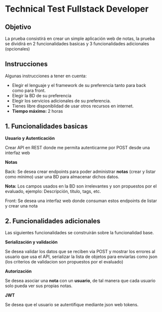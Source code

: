 # Technical Test Fullstack Developer

## Objetivo 
La prueba consistirá en crear un simple aplicación web de notas, la prueba se dividirá en 2 funcionalidades basicas y 3 funcionalidades adicionales (opcionales) 

## Instrucciones

Algunas instrucciones a tener en cuenta:

- Elegir el lenguaje y el framework de su preferencia tanto para back como para front.
- Elegir la BD de su preferencia 
- Elegir los servicios adicionales de su preferencia.
- Tienes libre disponiblidad de usar otros recursos en internet.
- **Tiempo máximo:** 2 horas

## 1. Funcionalidades basicas

**Usuario y Autenticación**

Crear API en REST donde me permita autenticarme por POST desde una interfaz web

**Notas**

Back:
Se desea crear endpoints para poder administrar **notas** (crear y listar como mínimo) usar una BD para almacenar dichos datos.

**Nota:** Los campos usados en la BD son irrelevantes y son propuestos por el evaluado, ejemplo: Descripción, titulo, tags, etc.

Front: 
Se desea una interfaz web donde consuman estos endpoints de listar y crear una nota


## 2. Funcionalidades adicionales

Las siguientes funcionalidades se construirán sobre la funcionalidad base.

**Serialización y validación**

Se desea validar los datos que se reciben via POST y mostrar los errores al usuario que usa el API, serializar la lista de objetos para enviarlas como json (los criterios de validacion son propuestos por el evaluado)


**Autorización**

Se desea asociar una **nota** con un **usuario**, de tal manera que cada usuario solo pueda ver sus propias notas.

**JWT**

Se desea que el usuario se autentifique mediante json web tokens.